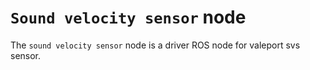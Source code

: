 # `Sound velocity sensor` node
The `sound velocity sensor` node is a driver ROS node for valeport svs sensor.
